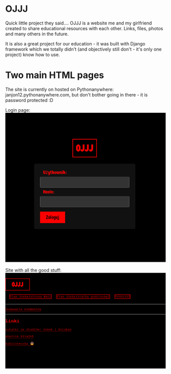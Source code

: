 # OJJJ
Quick little project they said....
OJJJ is a website me and my girlfriend created to share educational resources with each other. Links, files, photos and many others in the future. 

It is also a great project for our education - it was built with Django framework which we totally didn't (and objectively still don't - it's only one project) know how to use.

# Two main HTML pages
The site is currently on hosted on Pythonanywhere: janjon12.pythonanywhere.com, but don't bother going in there - it is password protected :D

Login page:
<img src="login.png">



Site with all the good stuff:
<img src="index.png">
